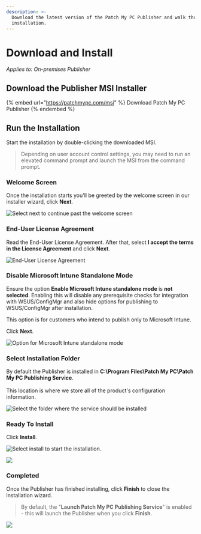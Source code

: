 ```yaml
---
description: >-
  Download the latest version of the Patch My PC Publisher and walk through the
  installation.
---
```


# Download and Install

_Applies to: On-premises Publisher_

## Download the Publisher MSI Installer <a href="#download-the-publisher-msi-installer" id="download-the-publisher-msi-installer"></a>

{% embed url="https://patchmypc.com/msi" %}
Download Patch My PC Publisher
{% endembed %}

## Run the Installation

Start the installation by double-clicking the downloaded MSI.

> Depending on user account control settings, you may need to run an elevated command prompt and launch the MSI from the command prompt.

### Welcome Screen

Once the installation starts you'll be greeted by the welcome screen in our installer wizard, click **Next**.

![Select next to continue past the welcome screen](../../_images/image-\(1077\).png%3E)

### End-User License Agreement

Read the End-User License Agreement. After that, select **I accept the terms in the License Agreement** and click **Next**.

![End-User License Agreement](../../_images/image-\(1253\).png%3E)

### Disable Microsoft Intune Standalone Mode

Ensure the option **Enable Microsoft Intune standalone mode** is **not selected**. Enabling this will disable any prerequisite checks for integration with WSUS/ConfigMgr and also hide options for publishing to WSUS/ConfigMgr after installation.

This option is for customers who intend to publish only to Microsoft Intune.

Click **Next**.

![Option for Microsoft Intune standalone mode](../../_images/image-\(1216\).png%3E)

### Select Installation Folder

By default the Publisher is installed in **C:\Program Files\Patch My PC\Patch My PC Publishing Service**.\
\
This location is where we store all of the product's configuration information.

![Select the folder where the service should be installed](../../_images/image-\(1066\).png%3E)

### Ready To Install

Click **Install**.

![Select install to start the installation.](../../_images/image-\(1174\).png%3E)

![](../../_images/image-\(1217\).png%3E)

### Completed

Once the Publisher has finished installing, click **Finish** to close the installation wizard.

> By default, the "**Launch Patch My PC Publishing Service**" is enabled - this will launch the Publisher when you click **Finish**.

![](../../_images/image-\(1198\).png%3E)

